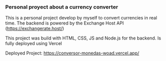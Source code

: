### Personal proyect about a currency converter
This is a personal project develop by myself to convert currencies in real time. The backend is powered by the Exchange Host API (https://exchangerate.host/)

This project was build with HTML, CSS, JS and Node.js for the backend. Is fully deployed using Vercel

Deployed Project: https://conversor-monedas-woad.vercel.app/
